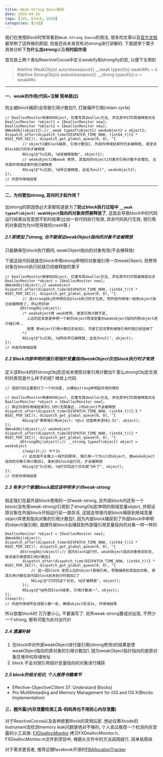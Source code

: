 ```yaml
---
title: Weak-Strong Dance解析
date: 2016-04-26
tags: [iOS, block, 2016]
categories: [小结]
---
```

我们在使用Block时常常看到`Weak-Strong Dance`的用法, 很多的文章以及[官方文档](https://developer.apple.com/library/mac/releasenotes/ObjectiveC/RN-TransitioningToARC/Introduction/Introduction.html#//apple_ref/doc/uid/TP40011226-CH1-SW4)都举例了这样做的原因. 但是还尚未发现有对strong进行讲解的. 下面就举个栗子具体分析下**为什么加strong**以及**何时起作用**

首先放上两个类似ReactiveCocoa中定义weakify和strongify的宏, 以便下文用到
> \#define WeakObj(o) autoreleasepool{} \__weak typeof(o) weak##o = o
> \#define StrongObj(o) autoreleasepool{} \__strong typeof(o) o = weak##o

<!-- more -->

---
#### 一、weak的作用(代码+注解 简单跳过)
防止被block捕获(会导致引用计数加1), 打破循环引用(retain cycle)

```
// DeallocMonitor继承NSObject, 仅重写其dealloc方法, 并在其中打印其被释放日志
DeallocMonitor *object1 = [DeallocMonitor new];
DeallocMonitor *object2 = [DeallocMonitor new];
@WeakObj(object2);//__weak typeof(object2) weakobject2 = object2;
dispatch_after(dispatch_time(DISPATCH_TIME_NOW, (int64_t)(5 * NSEC_PER_SEC)), dispatch_get_global_queue(0, 0), ^{
        // object1被block捕获, 引用计数加1, 外部作用域结束时仍未被释放, 直至该Block执行完毕才被释放
        NSLog(@"5s已到, %@该被释放勒", object1);
        // weakobject2被weak 修饰, 其指向的object2对象的引用计数不会增加, 当外部作用域结束时就已被释放
        NSLog(@"5s已到, %@早已被释放, 此处为null", weakobject2);
});
// 外部作用域结束
```

---
#### 二、为何要加strong, 其何时才起作用？
加strong的原因想必大家都知道是为了**防止block执行过程中 `__weak typeof(object) weakObject`指向的对象突然被释放了**, 这就会导致block中的代码运行结果出现意想不到的结果(比如一些代码执行有效, 其余代码执行无效; 弱引用的对象因为为nil而导致的crash等.)

##### 2.1 即使加了strong, 也不能保证weakObject指向的对象不会被释放
只能确保在block执行期间, weakObject指向的对象有效(不会被释放)

下面这段代码就是在block中用strong申明的对象强引用一次weakObject, 但修饰对象在block执行前就已经被释放的栗子

```
// DeallocMonitor继承NSObject, 仅重写其dealloc方法, 并在其中打印其被释放日志
DeallocMonitor *object = [DeallocMonitor new];
@WeakObj(object);// weakobject
dispatch_after(dispatch_time(DISPATCH_TIME_NOW, (int64_t)(5 * NSEC_PER_SEC)), dispatch_get_global_queue(0, 0), ^{
        // 该strongObj的申明仅在block执行时才见效, 而外部作用域一结束object就已经被释放了, 所以然并卵
       @StrongObj(object);
        /* weakobject用 weak修饰, 故其引用计数不变, 
          上边的宏本意是申明一个新的object局域变量对weakobject指向的原object进行强引用..
          按理 原object引用计数应该会加1, 可是它还没等到被强引用时就已经挂掉了
        */
        NSLog(@"5s已到, %@然后早已被释放, 此处为null", object);
});
// 外部作用域结束
```

##### 2.2 Block内部申明的强引用指针变量指向weakObject仅在block执行时才有效
定义该Block的时strongObj宏还尚未使原对象引用计数加1! 那么strongObj宏生效时的表现是什么样子的呢? 继续上代码

```
// 该段代码主要是打了一个时间差, 以模拟strong申明起作用的情形

// DeallocMonitor继承NSObject, 仅重写其dealloc方法, 并在其中打印其被释放日志
DeallocMonitor *object = [DeallocMonitor new];
// 保证外部作用域结束的2.5秒(无限接近..)内object不会被释放
dispatch_after(dispatch_time(DISPATCH_TIME_NOW, (int64_t)(2.5 * NSEC_PER_SEC)), dispatch_get_global_queue(0, 0), ^{
        NSLog(@"果断强引用object: %@\n 还能再多坚持2.5s", object);
});
@WeakObj(object);// weakobject
dispatch_after(dispatch_time(DISPATCH_TIME_NOW, (int64_t)(2 * NSEC_PER_SEC)), dispatch_get_global_queue(0, 0), ^{
       @StrongObj(object);// __strong typeof(object) object = weakobject
        sleep(3);// 卡个3s
        // 此处就不会像上一段代码那样, 强引用一个为nil的object, 故weakobject指向的对象引用计数加1, 直到该block运行完, 才会被释放
        NSLog(@"5s已到, %@打印完这个日志就飞升了", object);
});
// 外部作用域结束
```

##### 2.3 有多少个嵌套block就应该申明多少对weak-strong
假定我们在最外层block使用的一对weak-strong, 且外层block内还有一个block(没有用weak-strong)引用到了strongObj宏申明的局域变量object, 并假设原对象在外层block开始运行前一直存活, 这就会导致内层block捕获到局域变量object并使其指向对象的引用计数加1, 因为内层block捕获到了外层block中申明的object(强引用), 就跟外层block会捕获到外部强引用变量指向的对象一样一样的

```
DeallocMonitor *object = [DeallocMonitor new];
@WeakObj(object);
dispatch_after(dispatch_time(DISPATCH_TIME_NOW, (int64_t)(2 * NSEC_PER_SEC)), dispatch_get_global_queue(0, 0), ^{
       @StrongObj(object);// 因为block运行时, weakObject指向对象依旧存在, 故该强引用使其引用计数加1
        dispatch_after(dispatch_time(DISPATCH_TIME_NOW, (int64_t)(2 * NSEC_PER_SEC)), dispatch_get_global_queue(0, 0), ^{
            // 这一层block 发现上边的object是强引用, 导致捕获到其指向对象, 使其引用计数在该内层block尚未执行时就加1了
            NSLog(@"打印完这个日志, %@才被释放", object);
        });
        NSLog(@"%@外层block结束, 引用计数减一", object);
});
sleep(3);
// 外部作用域所在线程小歇一会, 确保object存活3s, 作用域结束
```
所以嵌套block时 万万要小心, 不要漏写了. 另外weak-strong要成对出现, 不然少一个strong, 都有可能为此付出代价

##### 2.4 遗漏补缺
1. 在block中对外部weakObject进行强引用(strong修饰)的结果是使weakObject指向的原对象的引用计数加1, 因为weakObject指针指向的是原对象在堆中的存储地址
2. block 不会对弱引用指针变量指向的对象进行捕获

##### 2.5 block的相关知识, 个人推荐书籍章节
* Effective-ObjectiveC(Item 37: Understand Blocks)
* Pro Multithreading and Memory Management for iOS and OS X(Blocks Implementation)

#### 三、题外篇(内存泄露检测工具-妈妈再也不用担心内存泄露)

对于ReactiveCocoa以及各种嵌套Block的常用玩家..想必仅靠Xcode的Instrument去检测memory leak问题是绝对不够的,  个人卖瓜推荐一个检测内存泄露的小工具类:
[FXDeallocMonitor](https://github.com/ShawnFoo/FXCustomTabBarController/blob/master/FXCustomTabBarController/FXDeallocMonitor.m)
拷贝FXDeallocMonitor.h、FXDeallocMonitor.m文件到项目中, 根据头文件中的方法调用就行, 简单易用😄

对于需求更高者, 推荐近期facebook开源的[FBAllocationTracker](https://github.com/facebook/FBAllocationTracker)